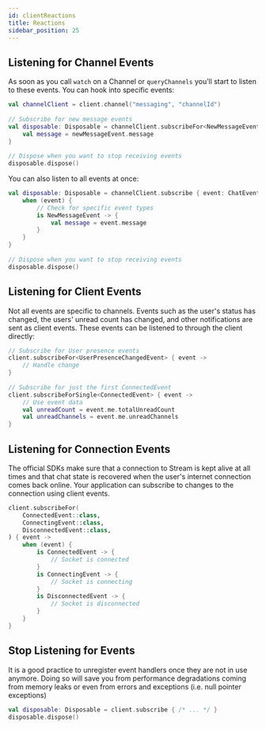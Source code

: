 ```yaml
---
id: clientReactions
title: Reactions
sidebar_position: 25
---
```

## Listening for Channel Events
As soon as you call `watch` on a Channel or `queryChannels` you’ll start to listen to these events. You can hook into specific events:

```kotlin
val channelClient = client.channel("messaging", "channelId") 
 
// Subscribe for new message events 
val disposable: Disposable = channelClient.subscribeFor<NewMessageEvent> { newMessageEvent -> 
    val message = newMessageEvent.message 
} 
 
// Dispose when you want to stop receiving events 
disposable.dispose()
```

You can also listen to all events at once:

```kotlin
val disposable: Disposable = channelClient.subscribe { event: ChatEvent -> 
    when (event) { 
        // Check for specific event types 
        is NewMessageEvent -> { 
            val message = event.message 
        } 
    } 
} 
 
// Dispose when you want to stop receiving events 
disposable.dispose()
```

## Listening for Client Events

Not all events are specific to channels. Events such as the user's status has changed, the users' unread count has changed, and other notifications are sent as client events. These events can be listened to through the client directly:

```kotlin
// Subscribe for User presence events 
client.subscribeFor<UserPresenceChangedEvent> { event -> 
    // Handle change 
} 
 
// Subscribe for just the first ConnectedEvent 
client.subscribeForSingle<ConnectedEvent> { event -> 
    // Use event data 
    val unreadCount = event.me.totalUnreadCount 
    val unreadChannels = event.me.unreadChannels 
}
```

## Listening for Connection Events

The official SDKs make sure that a connection to Stream is kept alive at all times and that chat state is recovered when the user's internet connection comes back online. Your application can subscribe to changes to the connection using client events.

```kotlin
client.subscribeFor( 
    ConnectedEvent::class, 
    ConnectingEvent::class, 
    DisconnectedEvent::class, 
) { event -> 
    when (event) { 
        is ConnectedEvent -> { 
            // Socket is connected 
        } 
        is ConnectingEvent -> { 
            // Socket is connecting 
        } 
        is DisconnectedEvent -> { 
            // Socket is disconnected 
        } 
    } 
}
```

## Stop Listening for Events

It is a good practice to unregister event handlers once they are not in use anymore. Doing so will save you from performance degradations coming from memory leaks or even from errors and exceptions (i.e. null pointer exceptions)

```kotlin
val disposable: Disposable = client.subscribe { /* ... */ } 
disposable.dispose()
```